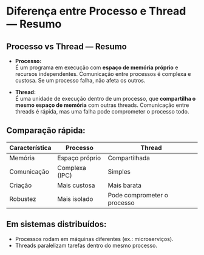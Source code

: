 # Diferença entre Processo e Thread — Resumo

## Processo vs Thread — Resumo

- **Processo:**  
  É um programa em execução com **espaço de memória próprio** e recursos independentes. Comunicação entre processos é complexa e custosa. Se um processo falha, não afeta os outros.

- **Thread:**  
  É uma unidade de execução dentro de um processo, que **compartilha o mesmo espaço de memória** com outras threads. Comunicação entre threads é rápida, mas uma falha pode comprometer o processo todo.

## Comparação rápida:

| Característica | Processo             | Thread              |
|----------------|---------------------|---------------------|
| Memória        | Espaço próprio      | Compartilhada       |
| Comunicação    | Complexa (IPC)      | Simples             |
| Criação        | Mais custosa         | Mais barata         |
| Robustez       | Mais isolado        | Pode comprometer o processo |

## Em sistemas distribuídos:

- Processos rodam em máquinas diferentes (ex.: microserviços).  
- Threads paralelizam tarefas dentro do mesmo processo.
